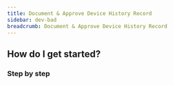 ```yaml
---
title: Document & Approve Device History Record
sidebar: dev-bad
breadcrumb: Document & Approve Device History Record
---
```


## <background>

## How do I get started?

### Step by step
